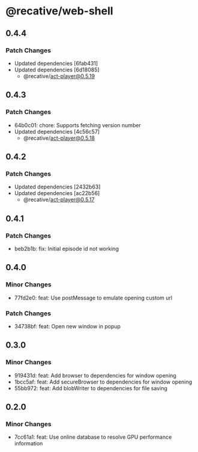 # @recative/web-shell

## 0.4.4

### Patch Changes

- Updated dependencies [6fab431]
- Updated dependencies [6d18085]
  - @recative/act-player@0.5.19

## 0.4.3

### Patch Changes

- 64b0c01: chore: Supports fetching version number
- Updated dependencies [4c56c57]
  - @recative/act-player@0.5.18

## 0.4.2

### Patch Changes

- Updated dependencies [2432b63]
- Updated dependencies [ac22b56]
  - @recative/act-player@0.5.17

## 0.4.1

### Patch Changes

- beb2b1b: fix: Initial episode id not working

## 0.4.0

### Minor Changes

- 77fd2e0: feat: Use postMessage to emulate opening custom url

### Patch Changes

- 34738bf: feat: Open new window in popup

## 0.3.0

### Minor Changes

- 919431d: feat: Add browser to dependencies for window opening
- 1bcc5af: feat: Add secureBrowser to dependencies for window opening
- 55bb972: feat: Add blobWriter to dependencies for file saving

## 0.2.0

### Minor Changes

- 7cc61a1: feat: Use online database to resolve GPU performance information
